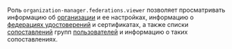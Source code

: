 Роль `organization-manager.federations.viewer` позволяет просматривать информацию об [организации](../../../organization/concepts/organization.md) и ее настройках, информацию о [федерациях удостоверений](../../../organization/concepts/add-federation.md) и сертификатах, а также списки [сопоставлений](../../../organization/concepts/add-federation.md#group-mapping) групп [пользователей](../../../overview/roles-and-resources.md#users) и информацию о таких сопоставлениях.
